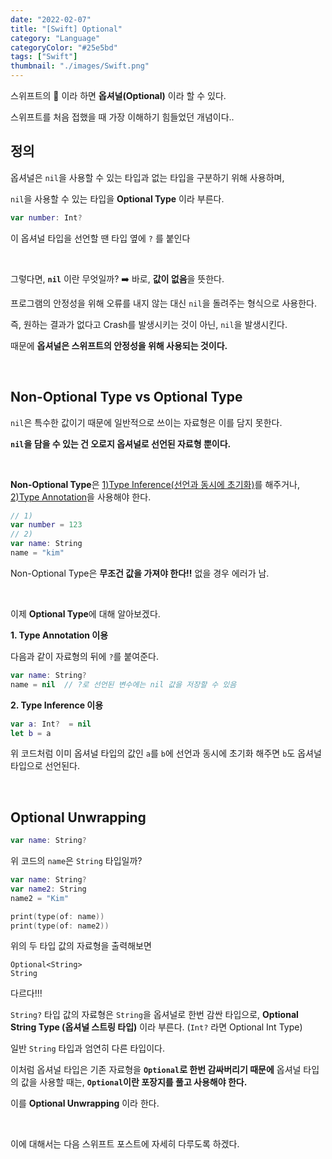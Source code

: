 ```yaml
---
date: "2022-02-07"
title: "[Swift] Optional"
category: "Language"
categoryColor: "#25e5bd"
tags: ["Swift"]
thumbnail: "./images/Swift.png"
---
```


스위프트의 🌸 이라 하면 **옵셔널(Optional)** 이라 할 수 있다.

스위프트를 처음 접했을 때 가장 이해하기 힘들었던 개념이다..

## 정의 

옵셔널은 `nil`을 사용할 수 있는 타입과 없는 타입을 구분하기 위해 사용하며,

`nil`을 사용할 수 있는 타입을 **Optional Type** 이라 부른다.

```swift
var number: Int?
```

이 옵셔널 타입을 선언할 땐 타입 옆에 `?` 를 붙인다

<br />

그렇다면, **`nil`** 이란 무엇일까? ➡️ 바로, **값이 없음**을 뜻한다.

프로그램의 안정성을 위해 오류를 내지 않는 대신 `nil`을 돌려주는 형식으로 사용한다.

즉, 원하는 결과가 없다고 Crash를 발생시키는 것이 아닌, `nil`을 발생시킨다.

때문에 **옵셔널은 스위프트의 안정성을 위해 사용되는 것이다.**

<br />

## Non-Optional Type vs Optional Type

`nil`은 특수한 값이기 때문에 일반적으로 쓰이는 자료형은 이를 담지 못한다.

**`nil`을 담을 수 있는 건 오로지 옵셔널로 선언된 자료형 뿐이다.**

<br />

**Non-Optional Type**은 <u>1)Type Inference(선언과 동시에 초기화)</u>를 해주거나, <u>2)Type Annotation</u>을 사용해야 한다.

```swift
// 1)
var number = 123
// 2)
var name: String
name = "kim"
```

Non-Optional Type은 **무조건 값을 가져야 한다!!** 없을 경우 에러가 남.

<br />

이제 **Optional Type**에 대해 알아보겠다.

**1. Type Annotation 이용**

다음과 같이 자료형의 뒤에 `?`를 붙여준다.

```swift
var name: String?
name = nil  // ?로 선언된 변수에는 nil 값을 저장할 수 있음
```

**2. Type Inference 이용**

```swift
var a: Int?  = nil
let b = a
```

위 코드처럼 이미 옵셔널 타입의 값인 `a`를 `b`에 선언과 동시에 초기화 해주면 `b`도 옵셔널 타입으로 선언된다.

<br />

## Optional Unwrapping

```swift
var name: String?
```

위 코드의 `name`은 `String` 타입일까?

```swift
var name: String?
var name2: String
name2 = "Kim"

print(type(of: name))
print(type(of: name2))
```

위의 두 타입 값의 자료형을 출력해보면 

```
Optional<String>
String
```

다르다!!!

`String?` 타입 값의 자료형은 `String`을 옵셔널로 한번 감싼 타입으로, **Optional String Type (옵셔널 스트링 타입)** 이라 부른다. (`Int?` 라면 Optional Int Type)

일반 `String` 타입과 엄연히 다른 타입이다.

이처럼 옵셔널 타입은 기존 자료형을 **`Optional`로 한번 감싸버리기 때문에** 옵셔널 타입의 값을 사용할 때는, **`Optional`이란 포장지를 풀고 사용해야 한다.**

이를 **Optional Unwrapping** 이라 한다.

<br />

이에 대해서는 다음 스위프트 포스트에 자세히 다루도록 하겠다.
